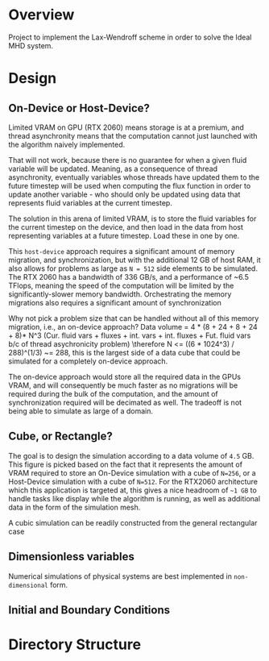 # Overview
Project to implement the Lax-Wendroff scheme in order to solve the Ideal MHD system.

# Design
## On-Device or Host-Device?
Limited VRAM on GPU (RTX 2060) means storage is at a premium, and thread asynchronity means that the computation cannot just launched with the algorithm naively implemented. 

That will not work, because there is no guarantee for when a given fluid variable will be updated. Meaning, as a consequence of thread asynchronity, eventually variables whose threads have updated them to the future timestep will be used when computing the flux function in order to update another variable - who should only be updated using data that represents fluid variables at the current timestep.

The solution in this arena of limited VRAM, is to store the fluid variables for the current timestep on the device, and then load in the data from host representing variables at a future timestep. Load these in one by one.

This `host-device` approach requires a significant amount of memory migration, and synchronization, but with the additional 12 GB of host RAM, it also allows 
for problems as large as `N = 512` side elements to be simulated. The RTX 2060 has a bandwidth of 336 GB/s, and a performance of ~6.5 TFlops, meaning the speed
of the computation will be limited by the significantly-slower memory bandwidth. Orchestrating the memory migrations also requires a significant amount of 
synchronization

Why not pick a problem size that can be handled without all of this memory migration, i.e., an on-device approach?
Data volume = 4 * (8 + 24 + 8 + 24 + 8)* N^3 (Cur. fluid vars + fluxes + int. vars + int. fluxes + Fut. fluid vars b/c of thread asychronicity problem)
\therefore N <= ((6 * 1024^3) / 288)^(1/3) ~= 288, this is the largest side of a data cube that could be simulated for a completely on-device approach.

The on-device approach would store all the required data in the GPUs VRAM, and will consequently be much faster as no migrations will be required during the 
bulk of the computation, and the amount of synchronization required will be decimated as well. The tradeoff is not being able to simulate as large of a domain. 

## Cube, or Rectangle?
The goal is to design the simulation according to a data volume of `4.5` GB. This figure is picked based on the fact that it represents the amount of VRAM required to store an On-Device simulation with a cube of `N=256`, or a Host-Device simulation with a cube of `N=512`. For the RTX2060 architecture which this application is targeted at, this gives a nice headroom of `~1 GB` to handle tasks like display while the algorithm is running, as well as additional data in the form of the simulation mesh. 

A cubic simulation can be readily constructed from the general rectangular case

## Dimensionless variables
Numerical simulations of physical systems are best implemented in `non-dimensional` form. 

## Initial and Boundary Conditions


# Directory Structure
